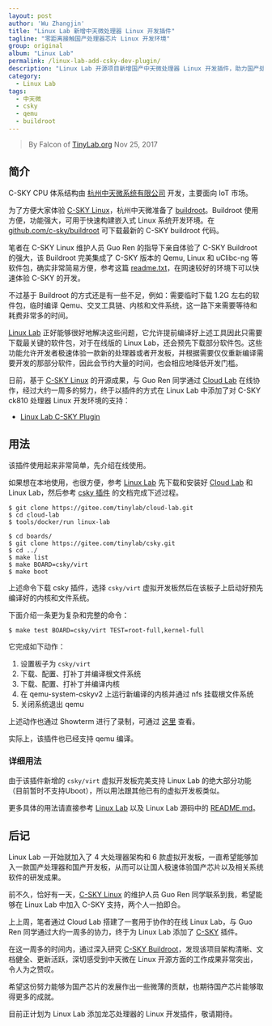 ```yaml
---
layout: post
author: 'Wu Zhangjin'
title: "Linux Lab 新增中天微处理器 Linux 开发插件"
tagline: "零距离接触国产处理器芯片 Linux 开发环境"
group: original
album: "Linux Lab"
permalink: /linux-lab-add-csky-dev-plugin/
description: "Linux Lab 开源项目新增国产中天微处理器 Linux 开发插件，助力国产处理器提升系统软件开发效率。"
category:
  - Linux Lab
tags:
  - 中天微
  - csky
  - qemu
  - buildroot
---
```


> By Falcon of [TinyLab.org][1]
> Nov 25, 2017

## 简介

C-SKY CPU 体系结构由 [杭州中天微系统有限公司](http://www.c-sky.com/) 开发，主要面向 IoT 市场。

为了方便大家体验 [C-SKY Linux](https://c-sky.github.io)，杭州中天微准备了 [buildroot](https://buildroot.org)。Buildroot 使用方便，功能强大，可用于快速构建嵌入式 Linux 系统开发环境。在 [github.com/c-sky/buildroot](https://github.com/c-sky/buildroot) 可下载最新的 C-SKY buildroot 代码。

笔者在 C-SKY Linux 维护人员 Guo Ren 的指导下亲自体验了 C-SKY Buildroot 的强大，该 Buildroot 完美集成了 C-SKY 版本的 Qemu, Linux 和 uClibc-ng 等软件包，确实非常简易方便，参考这篇 [readme.txt](https://github.com/c-sky/buildroot/tree/master/board/qemu/csky)，在网速较好的环境下可以快速体验 C-SKY 的开发。

不过基于 Buildroot 的方式还是有一些不足，例如：需要临时下载 1.2G 左右的软件包，临时编译 Qemu、交叉工具链、内核和文件系统，这一路下来需要等待和耗费非常多的时间。

[Linux Lab](http://tinylab.org/linux-lab) 正好能够很好地解决这些问题，它允许提前编译好上述工具因此只需要下载最关键的软件包，对于在线版的 Linux Lab，还会预先下载部分软件包。这些功能允许开发者极速体验一款新的处理器或者开发板，并根据需要仅仅重新编译需要开发的那部分软件，因此会节约大量的时间，也会相应地降低开发门槛。

日前，基于 [C-SKY Linux](https://github.com/c-sky) 的开源成果，与 Guo Ren 同学通过 [Cloud Lab](/cloud-lab) 在线协作，经过大约一周多的努力，终于以插件的方式在 Linux Lab 中添加了对 C-SKY ck810 处理器 Linux 开发环境的支持：

- [Linux Lab C-SKY Plugin](https://gitee.com/tinylab/csky)

## 用法

该插件使用起来非常简单，先介绍在线使用。

如果想在本地使用，也很方便，参考 [Linux Lab](http://tinylab.org/linux-lab) 先下载和安装好 [Cloud Lab](http://tinylab.org/cloud-lab) 和 Linux Lab，然后参考 [csky 插件](https://gitee.com/tinylab/csky) 的文档完成下述过程。

    $ git clone https://gitee.com/tinylab/cloud-lab.git
    $ cd cloud-lab
    $ tools/docker/run linux-lab

    $ cd boards/
    $ git clone https://gitee.com/tinylab/csky.git
    $ cd ../
    $ make list
    $ make BOARD=csky/virt
    $ make boot

上述命令下载 csky 插件，选择 `csky/virt` 虚拟开发板然后在该板子上启动好预先编译好的内核和文件系统。

下面介绍一条更为复杂和完整的命令：

    $ make test BOARD=csky/virt TEST=root-full,kernel-full

它完成如下动作：

1. 设置板子为 `csky/virt`
2. 下载、配置、打补丁并编译根文件系统
3. 下载、配置、打补丁并编译内核
4. 在 qemu-system-cskyv2 上运行新编译的内核并通过 nfs 挂载根文件系统
5. 关闭系统退出 qemu

上述动作也通过 Showterm 进行了录制，可通过 [这里](http://showterm.io/90d11debc3e51bb56d274) 查看。

实际上，该插件也已经支持 qemu 编译。

### 详细用法

由于该插件新增的 `csky/virt` 虚拟开发板完美支持 Linux Lab 的绝大部分功能（目前暂时不支持Uboot），所以用法跟其他已有的虚拟开发板类似。

更多具体的用法请直接参考 [Linux Lab](http://tinylab.org/linux-lab) 以及 Linux Lab 源码中的 [README.md](https://gitee.com/tinylab/linux-lab/blob/master/README.md)。

## 后记

Linux Lab 一开始就加入了 4 大处理器架构和 6 款虚拟开发板，一直希望能够加入一款国产处理器和国产开发板，从而可以让国人极速体验国产芯片以及相关系统软件的研发成果。

前不久，恰好有一天，[C-SKY Linux](https://c-sky.github.io) 的维护人员 Guo Ren 同学联系到我，希望能够在 Linux Lab 中加入 C-SKY 支持，两个人一拍即合。

上上周，笔者通过 Cloud Lab 搭建了一套用于协作的在线 Linux Lab，与 Guo Ren 同学通过大约一周多的协力，终于为 Linux Lab 添加了 [C-SKY](https://gitee.com/tinylab/csky) 插件。

在这一周多的时间内，通过深入研究 [C-SKY Buildroot](https://github.com/c-sky/buildroot)，发现该项目架构清晰、文档健全、更新活跃，深切感受到中天微在 Linux 开源方面的工作成果非常突出，令人为之赞叹。

希望这份努力能够为国产芯片的发展作出一些微薄的贡献，也期待国产芯片能够取得更多的成就。

目前正计划为 Linux Lab 添加龙芯处理器的 Linux 开发插件，敬请期待。

[1]: http://tinylab.org
